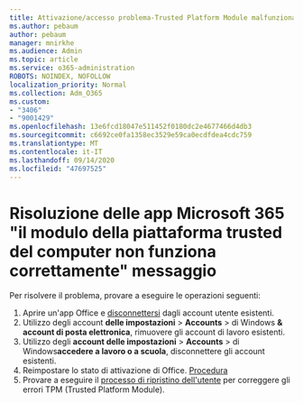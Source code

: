 ```yaml
---
title: Attivazione/accesso problema-Trusted Platform Module malfunzionante
ms.author: pebaum
author: pebaum
manager: mnirkhe
ms.audience: Admin
ms.topic: article
ms.service: o365-administration
ROBOTS: NOINDEX, NOFOLLOW
localization_priority: Normal
ms.collection: Adm_O365
ms.custom:
- "3406"
- "9001429"
ms.openlocfilehash: 13e6fcd18047e511452f0180dc2e4677466d4db3
ms.sourcegitcommit: c6692ce0fa1358ec3529e59ca0ecdfdea4cdc759
ms.translationtype: MT
ms.contentlocale: it-IT
ms.lasthandoff: 09/14/2020
ms.locfileid: "47697525"
---
```

# <a name="fixing-the-microsoft-365-apps-your-computers-trusted-platform-module-is-not-functioning-properly-message"></a>Risoluzione delle app Microsoft 365 "il modulo della piattaforma trusted del computer non funziona correttamente" messaggio

Per risolvere il problema, provare a eseguire le operazioni seguenti:

1. Aprire un'app Office e [disconnettersi](https://support.office.com/article/5a20dc11-47e9-4b6f-945d-478cb6d92071) dagli account utente esistenti.   
2. Utilizzo degli account **delle impostazioni**  >  **Accounts**  >  di Windows **& account di posta elettronica**, rimuovere gli account di lavoro esistenti. 
3. Utilizzo degli **account delle impostazioni**  >  **Accounts**  >  di Windows**accedere a lavoro o a scuola**, disconnettere gli account esistenti. 
4. Reimpostare lo stato di attivazione di Office. [Procedura](https://docs.microsoft.com/office365/troubleshoot/activation/reset-office-365-proplus-activation-state
)
5. Provare a eseguire il [processo di ripristino dell'utente](https://docs.microsoft.com/office365/troubleshoot/administration/connection-issue-when-sign-in-office-2016#symptom-2) per correggere gli errori TPM (Trusted Platform Module).